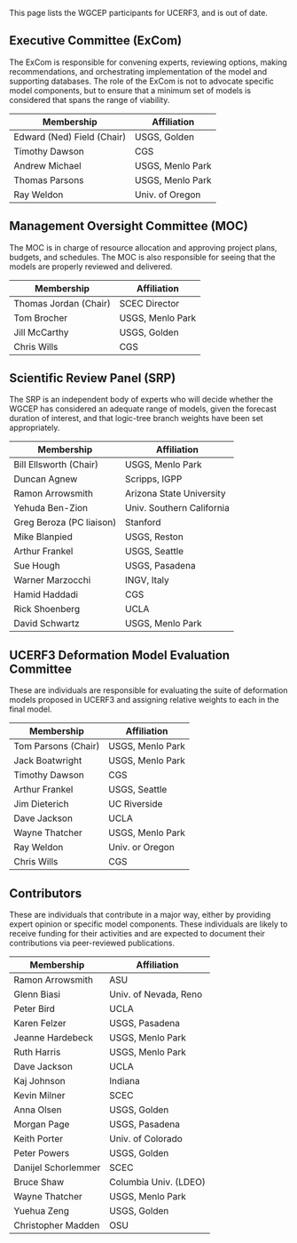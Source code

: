 This page lists the WGCEP participants for UCERF3, and is out of date.

## Executive Committee (ExCom)

The ExCom is responsible for convening experts, reviewing options, making recommendations, and orchestrating implementation of the model and supporting databases. The role of the ExCom is not to advocate specific model components, but to ensure that a minimum set of models is considered that spans the range of viability.

| Membership | Affiliation |
| --- | --- |
| Edward (Ned) Field (Chair)  | USGS, Golden |
| Timothy Dawson  | CGS |
| Andrew Michael  | USGS, Menlo Park |
| Thomas Parsons  | USGS, Menlo Park |
| Ray Weldon  | Univ. of Oregon |

## Management Oversight Committee (MOC)

The MOC is in charge of resource allocation and approving project plans, budgets, and schedules. The MOC is also responsible for seeing that the models are properly reviewed and delivered.

| Membership | Affiliation |
| --- | --- |
| Thomas Jordan (Chair)  | SCEC Director |
| Tom Brocher  | USGS, Menlo Park |
| Jill McCarthy  | USGS, Golden |
| Chris Wills  | CGS |

## Scientific Review Panel (SRP)

The SRP is an independent body of experts who will decide whether the WGCEP has considered an adequate range of models, given the forecast duration of interest, and that logic-tree branch weights have been set appropriately.

| Membership | Affiliation |
| --- | --- |
| Bill Ellsworth (Chair)  | USGS, Menlo Park |
| Duncan Agnew  | Scripps, IGPP |
| Ramon Arrowsmith  | Arizona State University |
| Yehuda Ben-Zion  | Univ. Southern California |
| Greg Beroza (PC liaison)  | Stanford |
| Mike Blanpied  | USGS, Reston |
| Arthur Frankel  | USGS, Seattle |
| Sue Hough  | USGS, Pasadena |
| Warner Marzocchi  | INGV, Italy |
| Hamid Haddadi  | CGS |
| Rick Shoenberg  | UCLA |
| David Schwartz  | USGS, Menlo Park |

## UCERF3 Deformation Model Evaluation Committee

These are individuals are responsible for evaluating the suite of deformation models proposed in UCERF3 and assigning relative weights to each in the final model.

| Membership | Affiliation |
| --- | --- |
| Tom Parsons (Chair)  | USGS, Menlo Park |
| Jack Boatwright  | USGS, Menlo Park |
| Timothy Dawson  | CGS |
| Arthur Frankel  | USGS, Seattle |
| Jim Dieterich  | UC Riverside |
| Dave Jackson  | UCLA |
| Wayne Thatcher  | USGS, Menlo Park |
| Ray Weldon  | Univ. or Oregon |
| Chris Wills  | CGS |

## Contributors

These are individuals that contribute in a major way, either by providing expert opinion or specific model components. These individuals are likely to receive funding for their activities and are expected to document their contributions via peer-reviewed publications.

| Membership | Affiliation |
| --- | --- |
| Ramon Arrowsmith  | ASU |
| Glenn Biasi  | Univ. of Nevada, Reno |
| Peter Bird  | UCLA |
| Karen Felzer  | USGS, Pasadena |
| Jeanne Hardebeck  | USGS, Menlo Park |
| Ruth Harris  | USGS, Menlo Park |
| Dave Jackson  | UCLA |
| Kaj Johnson  | Indiana |
| Kevin Milner  | SCEC |
| Anna Olsen  | USGS, Golden |
| Morgan Page  | USGS, Pasadena |
| Keith Porter  | Univ. of Colorado |
| Peter Powers  | USGS, Golden |
| Danijel Schorlemmer  | SCEC |
| Bruce Shaw  | Columbia Univ. (LDEO) |
| Wayne Thatcher  | USGS, Menlo Park |
| Yuehua Zeng  | USGS, Golden |
| Christopher Madden  | OSU |
